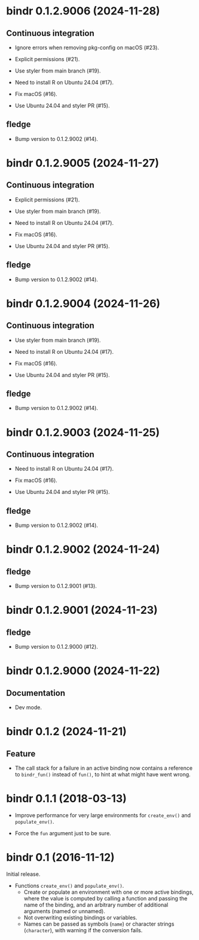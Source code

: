 <!-- NEWS.md is maintained by https://fledge.cynkra.com, contributors should not edit this file -->

# bindr 0.1.2.9006 (2024-11-28)

## Continuous integration

- Ignore errors when removing pkg-config on macOS (#23).

- Explicit permissions (#21).

- Use styler from main branch (#19).

- Need to install R on Ubuntu 24.04 (#17).

- Fix macOS (#16).

- Use Ubuntu 24.04 and styler PR (#15).

## fledge

- Bump version to 0.1.2.9002 (#14).


# bindr 0.1.2.9005 (2024-11-27)

## Continuous integration

- Explicit permissions (#21).

- Use styler from main branch (#19).

- Need to install R on Ubuntu 24.04 (#17).

- Fix macOS (#16).

- Use Ubuntu 24.04 and styler PR (#15).

## fledge

- Bump version to 0.1.2.9002 (#14).


# bindr 0.1.2.9004 (2024-11-26)

## Continuous integration

- Use styler from main branch (#19).

- Need to install R on Ubuntu 24.04 (#17).

- Fix macOS (#16).

- Use Ubuntu 24.04 and styler PR (#15).

## fledge

- Bump version to 0.1.2.9002 (#14).


# bindr 0.1.2.9003 (2024-11-25)

## Continuous integration

- Need to install R on Ubuntu 24.04 (#17).

- Fix macOS (#16).

- Use Ubuntu 24.04 and styler PR (#15).

## fledge

- Bump version to 0.1.2.9002 (#14).


# bindr 0.1.2.9002 (2024-11-24)

## fledge

  - Bump version to 0.1.2.9001 (#13).


# bindr 0.1.2.9001 (2024-11-23)

## fledge

  - Bump version to 0.1.2.9000 (#12).


# bindr 0.1.2.9000 (2024-11-22)

## Documentation

  - Dev mode.


# bindr 0.1.2 (2024-11-21)

## Feature

- The call stack for a failure in an active binding now contains a reference to `bindr_fun()` instead of `fun()`, to hint at what might have went wrong.


# bindr 0.1.1 (2018-03-13)

- Improve performance for very large environments for `create_env()` and `populate_env()`.

- Force the `fun` argument just to be sure.


# bindr 0.1 (2016-11-12)

Initial release.

- Functions `create_env()` and `populate_env()`.
    - Create or populate an environment with one or more active bindings, where the value is computed by calling a function and passing the name of the binding, and an arbitrary number of additional arguments (named or unnamed).
    - Not overwriting existing bindings or variables.
    - Names can be passed as symbols (`name`) or character strings (`character`), with warning if the conversion fails.
